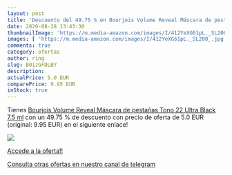 ```yaml
---
layout: post
title: 'Descuento del 49.75 % en Bourjois Volume Reveal Máscara de pestañ'
date: 2020-08-28 13:43:30
thumbnailImage: 'https://m.media-amazon.com/images/I/412YeXG61pL._SL200_.jpg'
images: [ 'https://m.media-amazon.com/images/I/412YeXG61pL._SL200_.jpg' ]
comments: true
category: ofertas
author: ring
slug: B01JGFDLBY
description:
actualPrice: 5.0 EUR
comparePrice: 9.95 EUR
inStock: true
---
```


Tienes [Bourjois Volume Reveal Máscara de pestañas Tono 22 Ultra Black  7.5 ml](https://www.amazon.com/dp/B01JGFDLBY/?tag=redken08-20) con un 49.75 % de descuento con precio de oferta de 5.0 EUR (original: 9.95 EUR) en el siguiente enlace!

[![](https://m.media-amazon.com/images/I/412YeXG61pL._SL200_.jpg)](https://www.amazon.com/dp/B01JGFDLBY/?tag=redken08-20)

[Accede a la oferta!!](https://www.amazon.com/dp/B01JGFDLBY/?tag=redken08-20)

[Consulta otras ofertas en nuestro canal de telegram](https://t.me/s/ofertas25)
